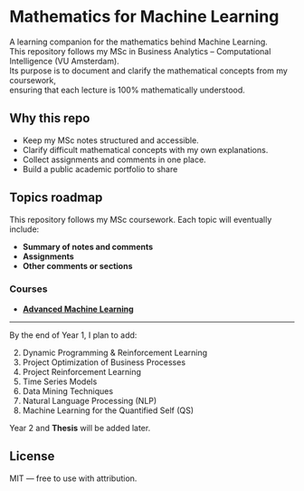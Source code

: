 # Mathematics for Machine Learning

A learning companion for the mathematics behind Machine Learning.  
This repository follows my MSc in Business Analytics – Computational Intelligence (VU Amsterdam).  
Its purpose is to document and clarify the mathematical concepts from my coursework,  
ensuring that each lecture is 100% mathematically understood.

## Why this repo  

- Keep my MSc notes structured and accessible.  
- Clarify difficult mathematical concepts with my own explanations.  
- Collect assignments and comments in one place.  
- Build a public academic portfolio to share

## Topics roadmap

This repository follows my MSc coursework. Each topic will eventually include:
- **Summary of notes and comments**
- **Assignments**
- **Other comments or sections**

### Courses

- **[Advanced Machine Learning](docs/advanced-ml/README.md)**

---

By the end of Year 1, I plan to add:  

2. Dynamic Programming & Reinforcement Learning  
3. Project Optimization of Business Processes  
4. Project Reinforcement Learning  
5. Time Series Models  
6. Data Mining Techniques  
7. Natural Language Processing (NLP)  
8. Machine Learning for the Quantified Self (QS)

Year 2 and **Thesis** will be added later.

## License
MIT — free to use with attribution.
